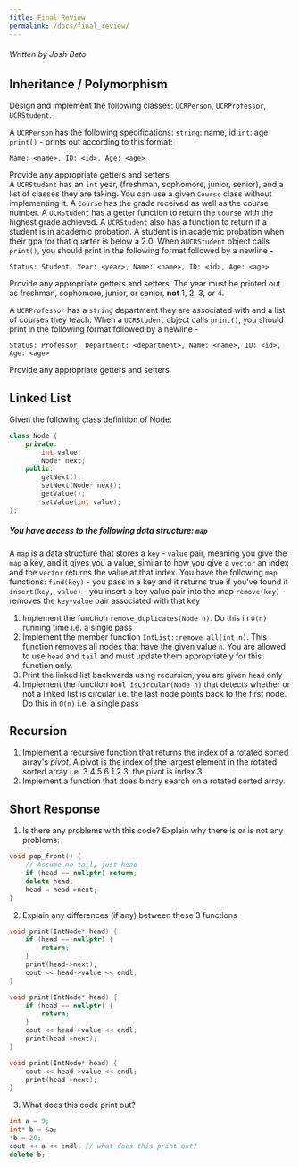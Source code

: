 ```yaml
---
title: Final Review
permalink: /docs/final_review/
---
```


###### Written by Josh Beto


## Inheritance / Polymorphism

Design and implement the following classes: `UCRPerson`, `UCRProfessor`, `UCRStudent`.

A `UCRPerson` has the following specifications:
`string`: name, id
`int`: age
`print()` - prints out according to this format:
```
Name: <name>, ID: <id>, Age: <age>
```
Provide any appropriate getters and setters.
<br>
A `UCRStudent` has an `int` year, (freshman, sophomore, junior, senior), and a list of classes they are taking. You can use a given `Course` class without implementing it. A `Course` has the grade received as well as the course number. A `UCRStudent` has a getter function to return the `Course` with the highest grade achieved. A `UCRStudent` also has a function to return if a student is in academic probation. A student is in academic probation when their gpa for that quarter is below a 2.0. When a`UCRStudent` object calls `print()`, you should print in the following format followed by a newline - 
```
Status: Student, Year: <year>, Name: <name>, ID: <id>, Age: <age> 
```
Provide any appropriate getters and setters. The year must be printed out as freshman, sophomore, junior, or senior, **not** 1, 2, 3, or 4.

A `UCRProfessor` has a `string` department they are associated with and a list of courses they teach. When a `UCRStudent` object calls `print()`, you should print in the following format followed by a newline - 
```
Status: Professor, Department: <department>, Name: <name>, ID: <id>, Age: <age>
```
Provide any appropriate getters and setters.


## Linked List

Given the following class definition of Node:

```cpp
class Node {
    private:
        int value;
        Node* next;
    public:
        getNext();
        setNext(Node* next);
        getValue();
        setValue(int value);
};
```

##### You have access to the following data structure: `map`
A `map` is a data structure that stores a `key` - `value` pair, meaning you give the `map` a key, and it gives you a value, similar to how you give a `vector` an index and the `vector` returns the value at that index.
You have the following `map` functions:
`find(key)` - you pass in a key and it returns true if you've found it
`insert(key, value)` - you insert a key value pair into the map
`remove(key)` - removes the `key`-`value` pair associated with that key
<br>
1. Implement the function `remove_duplicates(Node n)`. Do this in `O(n)` running time i.e. a single pass
2. Implement the member function `IntList::remove_all(int n)`. This function removes all nodes that have the given value `n`. You are allowed to use `head` and `tail` and must update them appropriately for this function only.
3. Print the linked list backwards using recursion, you are given `head` only
4. Implement the function `bool isCircular(Node n)` that detects whether or not a linked list is circular i.e. the last node points back to the first node. Do this in `O(n)` i.e. a single pass

## Recursion
1. Implement a recursive function that returns the index of a rotated sorted array's *pivot*. A pivot is the index of the largest element in the rotated sorted array i.e. 3 4 5 6 1 2 3, the pivot is index 3.
2. Implement a function that does binary search on a rotated sorted array. 


## Short Response
1. Is there any problems with this code? Explain why there is or is not any problems:

```cpp
void pop_front() {
    // Assume no tail, just head
    if (head == nullptr) return;
    delete head;
    head = head->next;
}
```

2. Explain any differences (if any) between these 3 functions

```cpp
void print(IntNode* head) {
    if (head == nullptr) {
        return;
    }
    print(head->next);
    cout << head->value << endl;
}

void print(IntNode* head) {
    if (head == nullptr) {
        return;
    }
    cout << head->value << endl;
    print(head->next);
}

void print(IntNode* head) {
    cout << head->value << endl;
    print(head->next);
}
```

3. What does this code print out?

```cpp
int a = 9;
int* b = &a;
*b = 20;
cout << a << endl; // what does this print out?
delete b;
```